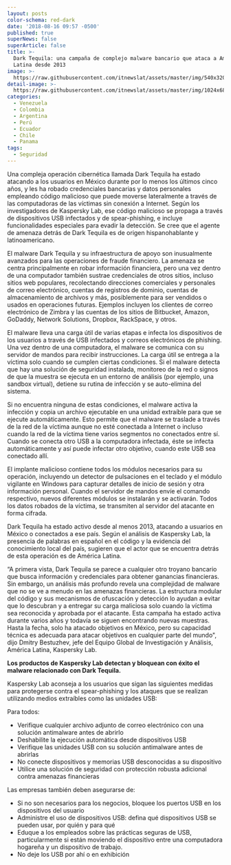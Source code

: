 ```yaml
---
layout: posts
color-schema: red-dark
date: '2018-08-16 09:57 -0500'
published: true
superNews: false
superArticle: false
title: >-
  Dark Tequila: una campaña de complejo malware bancario que ataca a América
  Latina desde 2013
image: >-
  https://raw.githubusercontent.com/itnewslat/assets/master/img/540x320/Dark-Tequila-p.jpg
detail-image: >-
  https://raw.githubusercontent.com/itnewslat/assets/master/img/1024x680/Dark-Tequila-g.jpg
categories:
  - Venezuela
  - Colombia
  - Argentina
  - Perú
  - Ecuador
  - Chile
  - Panama
tags:
  - Seguridad
---
```

Una compleja operación cibernética llamada Dark Tequila ha estado atacando a los usuarios en México durante por lo menos los últimos cinco años, y les ha robado credenciales bancarias y datos personales empleando código malicioso que puede moverse lateralmente a través de las computadoras de las víctimas sin conexión a Internet. Según los investigadores de Kaspersky Lab, ese código malicioso se propaga a través de dispositivos USB infectados y de spear-phishing, e incluye funcionalidades especiales para evadir la detección. Se cree que el agente de amenaza detrás de Dark Tequila es de origen hispanohablante y latinoamericano.
 
El malware Dark Tequila y su infraestructura de apoyo son inusualmente avanzados para las operaciones de fraude financiero. La amenaza se centra principalmente en robar información financiera, pero una vez dentro de una computador también sustrae credenciales de otros sitios, incluso sitios web populares, recolectando direcciones comerciales y personales de correo electrónico, cuentas de registros de dominio, cuentas de almacenamiento de archivos y más, posiblemente para ser vendidos o usados en operaciones futuras. Ejemplos incluyen los clientes de correo electrónico de Zimbra y las cuentas de los sitios de Bitbucket, Amazon, GoDaddy, Network Solutions, Dropbox, RackSpace, y otros.  
 
El malware lleva una carga útil de varias etapas e infecta los dispositivos de los usuarios a través de USB infectados y correos electrónicos de phishing. Una vez dentro de una computadora, el malware se comunica con su servidor de mandos para recibir instrucciones. La carga útil se entrega a la víctima solo cuando se cumplen ciertas condiciones. Si el malware detecta que hay una solución de seguridad instalada, monitoreo de la red o signos de que la muestra se ejecuta en un entorno de análisis (por ejemplo, una sandbox virtual), detiene su rutina de infección y se auto-elimina del sistema.
 
Si no encuentra ninguna de estas condiciones, el malware activa la infección y copia un archivo ejecutable en una unidad extraíble para que se ejecute automáticamente. Esto permite que el malware se traslade a través de la red de la víctima aunque no esté conectada a Internet o incluso cuando la red de la víctima tiene varios segmentos no conectados entre sí. Cuando se conecta otro USB a la computadora infectada, éste se infecta automáticamente y así puede infectar otro objetivo, cuando este USB sea conectado allí.
 
El implante malicioso contiene todos los módulos necesarios para su operación, incluyendo un detector de pulsaciones en el teclado y el módulo vigilante en Windows para capturar detalles de inicio de sesión y otra información personal. Cuando el servidor de mandos envíe el comando respectivo, nuevos diferentes módulos se instalarán y se activarán. Todos los datos robados de la víctima, se transmiten al servidor del atacante en forma cifrada.
 
Dark Tequila ha estado activo desde al menos 2013, atacando a usuarios en México o conectados a ese país. Según el análisis de Kaspersky Lab, la presencia de palabras en español en el código y la evidencia del conocimiento local del país, sugieren que el actor que se encuentra detrás de esta operación es de América Latina. 
 
“A primera vista, Dark Tequila se parece a cualquier otro troyano bancario que busca información y credenciales para obtener ganancias financieras. Sin embargo, un análisis más profundo revela una complejidad de malware que no se ve a menudo en las amenazas financieras. La estructura modular del código y sus mecanismos de ofuscación y detección lo ayudan a evitar que lo descubran y a entregar su carga maliciosa solo cuando la víctima sea reconocida y aprobada por el atacante. Esta campaña ha estado activa durante varios años y todavía se siguen encontrando nuevas muestras. Hasta la fecha, solo ha atacado objetivos en México, pero su capacidad técnica es adecuada para atacar objetivos en cualquier parte del mundo", dijo Dmitry Bestuzhev, jefe del Equipo Global de Investigación y Análisis, América Latina, Kaspersky Lab.
 
**Los productos de Kaspersky Lab detectan y bloquean con éxito el malware relacionado con Dark Tequila.**
 
Kaspersky Lab aconseja a los usuarios que sigan las siguientes medidas para protegerse contra el spear-phishing y los ataques que se realizan utilizando medios extraíbles como las unidades USB:
 
Para todos:
 
- Verifique cualquier archivo adjunto de correo electrónico con una solución antimalware antes de abrirlo
- Deshabilite la ejecución automática desde dispositivos USB
- Verifique las unidades USB con su solución antimalware antes de abrirlas
- No conecte dispositivos y memorias USB desconocidas a su dispositivo
- Utilice una solución de seguridad con protección robusta adicional contra amenazas financieras
 
Las empresas también deben asegurarse de:
 
- Si no son necesarios para los negocios, bloquee los puertos USB en los dispositivos del usuario
- Administre el uso de dispositivos USB: defina qué dispositivos USB se pueden usar, por quién y para qué
- Eduque a los empleados sobre las prácticas seguras de USB, particularmente si están moviendo el dispositivo entre una computadora hogareña y un dispositivo de trabajo.
- No deje los USB por ahí o en exhibición
    